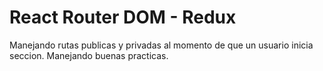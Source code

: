 # React Router DOM - Redux
Manejando rutas publicas y privadas al momento de que un usuario inicia seccion. Manejando buenas practicas.